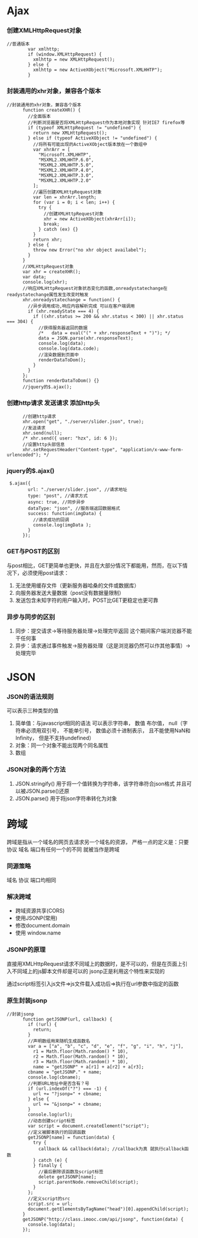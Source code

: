 # Ajax
### 创建XMLHttpRequest对象
```
//普通版本
        var xmlhttp;
        if (window.XMLHttpRequest) {
          xmlhttp = new XMLHttpRequest();
        } else {
          xmlhttp = new ActiveXObject("Microsoft.XMLHHTP");
        } 
```

### 封装通用的xhr对象，兼容各个版本

```
//封装通用的xhr对象，兼容各个版本
      function createXHR() {
        //全面版本
        //判断浏览器是否将XMLHttpRequest作为本地对象实现 针对IE7 firefox等
        if (typeof XMLHttpRequest != "undefined") {
          return new XMLHttpRequest();
        } else if (typeof ActiveXObject != "undefined") {
          //将所有可能出现的ActiveXObject版本放在一个数组中
          var xhrArr = [
            "Microsoft.XMLHHTP",
            "MSXML2.XMLHHTP.6.0",
            "MSXML2.XMLHHTP.5.0",
            "MSXML2.XMLHHTP.4.0",
            "MSXML2.XMLHHTP.3.0",
            "MSXML2.XMLHHTP.2.0"
          ];
          //遍历创建XMLHttpRequest对象
          var len = xhrArr.length;
          for (var i = 0; i < len; i++) {
            try {
              //创建XMLHttpRequest对象
              xhr = new ActiveXObject(xhrArr[i]);
              break;
            } catch (ex) {}
          }
          return xhr;
        } else {
          throw new Error("no xhr object availabel");
        }
      }
      //XMLHttpRequest对象
      var xhr = createXHR();
      var data;
      console.log(xhr);
      //响应XMLHttpRequest对象状态变化的函数,onreadystatechange在readystatechange属性发生改变时触发
      xhr.onreadystatechange = function() {
        //异步调用成功,响应内容解析完成 可以在客户端调用
        if (xhr.readyState === 4) {
          if ((xhr.status >= 200 && xhr.status < 300) || xhr.status === 304) {
            //获得服务器返回的数据
            /*   data = eval("(" + xhr.responseText + ")"); */
            data = JSON.parse(xhr.responseText);
            console.log(data);
            console.log(data.code);
            //渲染数据到页面中
            renderDataToDom();
          }
        }
      };
      function renderDataToDom() {}
      //jquery的$.ajax();
```
### 创建http请求 发送请求  添加http头
```
      //创建http请求
      xhr.open("get", "./server/slider.json", true);
      //发送请求
      xhr.send(null);
      /* xhr.send({ user: "hzx", id: 6 });
      //设置http头部信息
      xhr.setRequestHeader("Content-type", "application/x-www-form-urlencoded"); */
```
### jquery的$.ajax()
```
 $.ajax({
        url: "./server/slider.json", //请求地址
        type: "post", //请求方式
        async: true, //同步异步
        dataType: "json", //服务端返回数据格式
        success: function(imgData) {
          //请求成功的回调
          console.log(imgData );
        }
      });
```
### GET与POST的区别
与post相比，GET更简单也更快，并且在大部分情况下都能用，然而，在以下情况下，必须使用post请求：
1. 无法使用缓存文件（更新服务器哈桑的文件或数据库）
2. 向服务器发送大量数据（post没有数据量限制）
3. 发送包含未知字符的用户输入时，POST比GET更稳定也更可靠
### 异步与同步的区别
1. 同步：提交请求->等待服务器处理->处理完毕返回 这个期间客户端浏览器不能干任何事
2. 异步：请求通过事件触发->服务器处理（这是浏览器仍然可以作其他事情）->处理完毕

# JSON
### JSON的语法规则
可以表示三种类型的值
1. 简单值：与javascript相同的语法  可以表示字符串， 数值 布尔值， null（字符串必须用双引号， 不能单引号，  数值必须十进制表示， 且不能使用NaN和Infinity，  但是不支持undefined）
2. 对象：同一个对象不能出现两个同名属性
3. 数组

### JSON对象的两个方法
1. JSON.stringify()
用于将一个值转换为字符串，该字符串符合json格式 并且可以被JSON.parse()还原
2. JSON.parse()
用于将json字符串转化为对象
# 跨域
跨域是指从一个域名的网页去请求另一个域名的资源， 严格一点的定义是：只要  协议 域名 端口有任何一个的不同 就被当作是跨域

### 同源策略
域名 协议 端口均相同

### 解决跨域
- 跨域资源共享(CORS)
- 使用JSONP(常用)
- 修改document.domain
- 使用 window.name
### JSONP的原理
直接用XMLHttpRequest请求不同域上的数据时，是不可以的，但是在页面上引入不同域上的js脚本文件却是可以的 jsonp正是利用这个特性来实现的
 
通过script标签引入js文件=>js文件载入成功后=>执行在url参数中指定的函数

### 原生封装jsonp
```
//封装jsonp
      function getJSONP(url, callback) {
        if (!url) {
          return;
        }
        //声明数组用来随机生成函数名
        var a = ["a", "b", "c", "d", "e", "f", "g", "i", "h", "j"],
          r1 = Math.floor(Math.random() * 10),
          r2 = Math.floor(Math.random() * 10),
          r3 = Math.floor(Math.random() * 10),
          name = "getJSONP" + a[r1] + a[r2] + a[r3];
        cbname = "getJSONP." + name;
        console.log(cbname);
        //判断URL地址中是否含有？号
        if (url.indexOf("?") === -1) {
          url += "?jsonp=" + cbname;
        } else {
          url += "&jsonp=" + cbname;
        }
        console.log(url);
        //动态创建script标签
        var script = document.createElement("script");
        //定义被脚本执行的回调函数
        getJSONP[name] = function(data) {
          try {
            callback && callback(data); //callback为真 就执行callback函数
          } catch (e) {
          } finally {
            //最后删除该函数及script标签
            delete getJSONP[name];
            script.parentNode.removeChild(script);
          }
        };
        //定义script的src
        script.src = url;
        document.getElementsByTagName("head")[0].appendChild(script);
      }
      getJSONP("http://class.imooc.com/api/jsonp", function(data) {
        console.log(data);
      });
```

